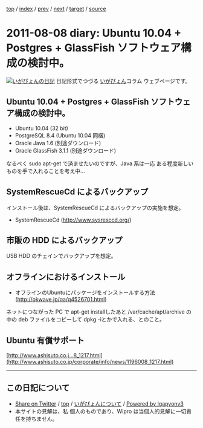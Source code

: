 [top](../index.html) 
 / [index](index.html) 
 / [prev](ig110802.html) 
 / [next](ig110811.html) 
 / [target](http://www.igapyon.jp/igapyon/diary/2011/ig110808.html) 
 / [source](https://github.com/igapyon/diary/blob/master/2011/ig110808.src.md) 

2011-08-08 diary: Ubuntu 10.04 + Postgres + GlassFish ソフトウェア構成の検討中。
=====================================================================================================
[![いがぴょんの日記](http://www.igapyon.jp/igapyon/diary/images/iga200306s.jpg "いがぴょん")](http://www.igapyon.jp/igapyon/diary/memo/memoigapyon.html) 日記形式でつづる [いがぴょん](http://www.igapyon.jp/igapyon/diary/memo/memoigapyon.html)コラム ウェブページです。

## Ubuntu 10.04 + Postgres + GlassFish ソフトウェア構成の検討中。



*  Ubuntu 10.04 (32 bit)
*  PostgreSQL 8.4 (Ubuntu 10.04 同梱)
*  Oracle Java 1.6 (別途ダウンロード)
*  Oracle GlassFish 3.1.1 (別途ダウンロード)


なるべく sudo apt-get で済ませたいのですが、Java 系は一応 ある程度新しいものを手で入れることを考え中...


## SystemRescueCd によるバックアップ

インストール後は、SystemRescueCd によるバックアップの実施を想定。

*  SystemRescueCd  (http://www.sysresccd.org/)



## 市販の HDD によるバックアップ

USB HDD のチェインでバックアップを想定。


## オフラインにおけるインストール


 *  オフラインのUbuntuにパッケージをインストールする方法 (http://okwave.jp/qa/q4526701.html)


ネットにつながった PC で apt-get installしたあと /var/cache/apt/archive の 中の deb ファイルをコピーして dpkg -iとかで入れる、とのこと。


## Ubuntu 有償サポート

[http://www.ashisuto.co.j...8_1217.html](http://www.ashisuto.co.jp/corporate/info/news/1196008_1217.html)


----------------------------------------------------------------------------------------------------

## この日記について

* [Share on Twitter](https://twitter.com/intent/tweet?hashtags=igapyon%2Cdiary%2C%E3%81%84%E3%81%8C%E3%81%B4%E3%82%87%E3%82%93&text=Ubuntu+10.04+%2B+Postgres+%2B+GlassFish+%E3%82%BD%E3%83%95%E3%83%88%E3%82%A6%E3%82%A7%E3%82%A2%E6%A7%8B%E6%88%90%E3%81%AE%E6%A4%9C%E8%A8%8E%E4%B8%AD%E3%80%82&url=http%3A%2F%2Fwww.igapyon.jp%2Figapyon%2Fdiary%2F2011%2Fig110808.html) / [top](../index.html) / [いがぴょんについて](http://www.igapyon.jp/igapyon/diary/memo/memoigapyon.html) / [Powered by Igapyonv3](https://github.com/igapyon/igapyonv3)
* 本サイトの見解は、私 個人のものであり、Wipro は当個人的見解に一切責任を持ちません。 
